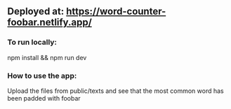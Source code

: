 ## Deployed at: https://word-counter-foobar.netlify.app/

### To run locally:

npm install && npm run dev

### How to use the app:

Upload the files from public/texts and see that the most common word has been padded with foo<word>bar
